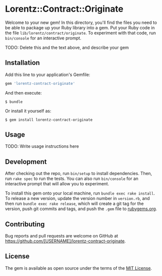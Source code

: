 # Lorentz::Contract::Originate

Welcome to your new gem! In this directory, you'll find the files you need to be able to package up your Ruby library into a gem. Put your Ruby code in the file `lib/lorentz/contract/originate`. To experiment with that code, run `bin/console` for an interactive prompt.

TODO: Delete this and the text above, and describe your gem

## Installation

Add this line to your application's Gemfile:

```ruby
gem 'lorentz-contract-originate'
```

And then execute:

    $ bundle

Or install it yourself as:

    $ gem install lorentz-contract-originate

## Usage

TODO: Write usage instructions here

## Development

After checking out the repo, run `bin/setup` to install dependencies. Then, run `rake spec` to run the tests. You can also run `bin/console` for an interactive prompt that will allow you to experiment.

To install this gem onto your local machine, run `bundle exec rake install`. To release a new version, update the version number in `version.rb`, and then run `bundle exec rake release`, which will create a git tag for the version, push git commits and tags, and push the `.gem` file to [rubygems.org](https://rubygems.org).

## Contributing

Bug reports and pull requests are welcome on GitHub at https://github.com/[USERNAME]/lorentz-contract-originate.

## License

The gem is available as open source under the terms of the [MIT License](https://opensource.org/licenses/MIT).
